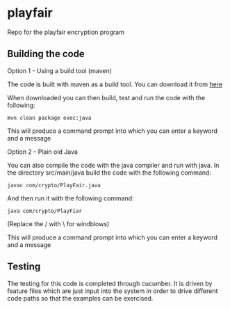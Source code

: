 playfair
========

Repo for the playfair encryption program


Building the code
-----------------

Option 1 - Using a build tool (maven)

The code is built with maven as a build tool. You can download it from [here](http://maven.apache.org/download.cgi)

When downloaded you can then build, test and run the code with the following:

`
mvn clean package exec:java
`

This will produce a command prompt into which you can enter a keyword and a message

Option 2 - Plain old Java

You can also compile the code with the java compiler and run with java. In the directory src/main/java build the code with the following command:

`
javac com/crypto/PlayFair.java
`

And then run it with the following command:

`
java com/crypto/PlayFiar
`

(Replace the / with \ for windblows)

This will produce a command prompt into which you can enter a keyword and a message

Testing
---------

The testing for this code is completed through cucumber. It is driven by feature files which are just input into the
system in order to drive different code paths so that the examples can be exercised.
